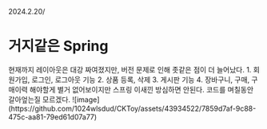 2024.2.20/
<h1>거지같은 Spring</h1>
현재까지 레이아웃은 대강 짜여졌지만, 버전 문제로 인해 좃같은 점이 더 늘어났다. 
1. 회원가입, 로그인, 로그아웃 기능
2. 상품 등록, 삭제 
3. 게시판 기능
4. 장바구니, 구매, 구매이력
해야할게 별거 없어보이지만 스프링 이새낀 방심하면 안된다. 코드를 며칠동안 갈아엎는질 모르겠다. 
![image](https://github.com/1024wlsdud/CKToy/assets/43934522/7859d7af-9c88-475c-aa81-79ed61d07a77)
